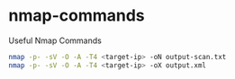 # nmap-commands
Useful Nmap Commands

```bash
nmap -p- -sV -O -A -T4 <target-ip> -oN output-scan.txt
nmap -p- -sV -O -A -T4 <target-ip> -oX output.xml
